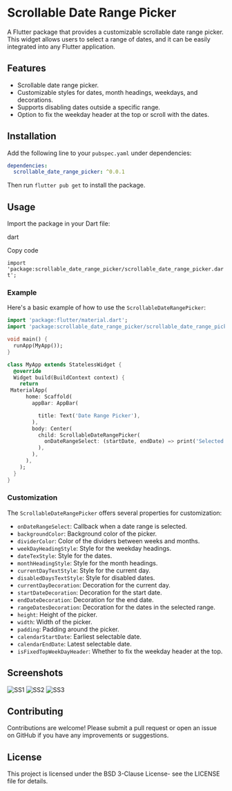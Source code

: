 # Scrollable Date Range Picker

A Flutter package that provides a customizable scrollable date range picker. This widget allows users to select a range of dates, and it can be easily integrated into any Flutter application.

## Features

- Scrollable date range picker.
- Customizable styles for dates, month headings, weekdays, and decorations.
- Supports disabling dates outside a specific range.
- Option to fix the weekday header at the top or scroll with the dates.

## Installation

Add the following line to your `pubspec.yaml` under dependencies:

```yaml
dependencies:
  scrollable_date_range_picker: ^0.0.1 
```

Then run `flutter pub get` to install the package.

Usage
-----

Import the package in your Dart file:

dart

Copy code

`import 'package:scrollable_date_range_picker/scrollable_date_range_picker.dart';`

### Example

Here's a basic example of how to use the `ScrollableDateRangePicker`:

```dart
import 'package:flutter/material.dart';
import 'package:scrollable_date_range_picker/scrollable_date_range_picker.dart';

void main() {
  runApp(MyApp());
}

class MyApp extends StatelessWidget {
  @override
  Widget build(BuildContext context) {
    return   
 MaterialApp(
      home: Scaffold(
        appBar: AppBar(   

          title: Text('Date Range Picker'),
        ),
        body: Center(
          child: ScrollableDateRangePicker(
            onDateRangeSelect: (startDate, endDate) => print('Selected range: $startDate - $endDate'),
          ),
        ),
      ),
    );
  }
}
```
### Customization

The `ScrollableDateRangePicker` offers several properties for customization:

-   `onDateRangeSelect`: Callback when a date range is selected.
-   `backgroundColor`: Background color of the picker.
-   `dividerColor`: Color of the dividers between weeks and months.
-   `weekDayHeadingStyle`: Style for the weekday headings.
-   `dateTexStyle`: Style for the dates.
-   `monthHeadingStyle`: Style for the month headings.
-   `currentDayTextStyle`: Style for the current day.
-   `disabledDaysTextStyle`: Style for disabled dates.
-   `currentDayDecoration`: Decoration for the current day.
-   `startDateDecoration`: Decoration for the start date.
-   `endDateDecoration`: Decoration for the end date.
-   `rangeDatesDecoration`: Decoration for the dates in the selected range.
-   `height`: Height of the picker.
-   `width`: Width of the picker.
-   `padding`: Padding around the picker.
-   `calendarStartDate`: Earliest selectable date.
-   `calendarEndDate`: Latest selectable date.
-   `isFixedTopWeekDayHeader`: Whether to fix the weekday header at the top.


Screenshots
-----------

![SS1](https://github.com/user-attachments/assets/a6e6596f-dfa0-479f-994e-a20b61f67237)
![SS2](https://github.com/user-attachments/assets/c5fa1c35-1f0a-4a0b-9d2d-50bb1d7b16a3)
![SS3](https://github.com/user-attachments/assets/a05c1bfd-3758-4c6a-b03f-5b9dd09c985a)




Contributing
------------

Contributions are welcome! Please submit a pull request or open an issue on GitHub if you have any improvements or suggestions.

License
-------

This project is licensed under the BSD 3-Clause License- see the LICENSE file for details.
